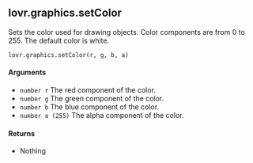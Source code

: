 lovr.graphics.setColor
---

Sets the color used for drawing objects.  Color components are from 0 to 255.  The default color is
white.

    lovr.graphics.setColor(r, g, b, a)

#### Arguments

- `number r` The red component of the color.
- `number g` The green component of the color.
- `number b` The blue component of the color.
- `number a (255)` The alpha component of the color.

#### Returns

- Nothing
